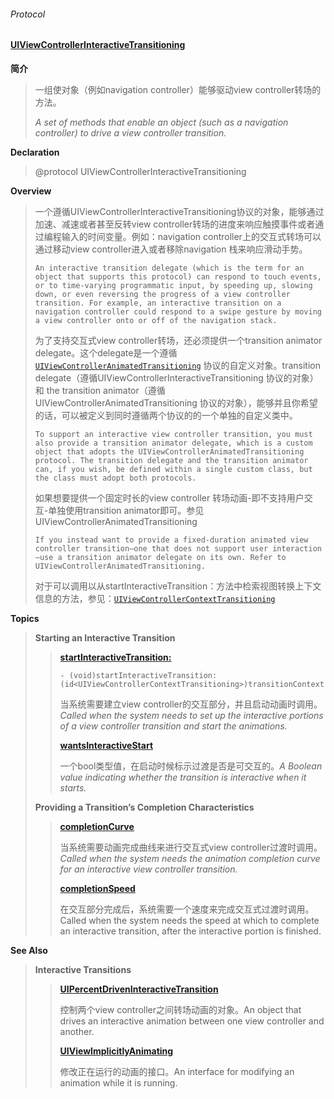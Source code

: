 ###### Protocol

#### [UIViewControllerInteractiveTransitioning](https://developer.apple.com/documentation/uikit/uiviewcontrollerinteractivetransitioning?language=objc)

**简介**

> 一组使对象（例如navigation controller）能够驱动view controller转场的方法。
>
> _A set of methods that enable an object \(such as a navigation controller\) to drive a view controller transition._

**Declaration**

> @protocol UIViewControllerInteractiveTransitioning

**Overview**

> 一个遵循UIViewControllerInteractiveTransitioning协议的对象，能够通过加速、减速或者甚至反转view controller转场的进度来响应触摸事件或者通过编程输入的时间变量。例如：navigation controller上的交互式转场可以通过移动view controller进入或者移除navigation 栈来响应滑动手势。
>
> ```
> An interactive transition delegate (which is the term for an object that supports this protocol) can respond to touch events, or to time-varying programmatic input, by speeding up, slowing down, or even reversing the progress of a view controller transition. For example, an interactive transition on a navigation controller could respond to a swipe gesture by moving a view controller onto or off of the navigation stack.
> ```
>
> 为了支持交互式view controller转场，还必须提供一个transition animator delegate。这个delegate是一个遵循[`UIViewControllerAnimatedTransitioning`](https://developer.apple.com/documentation/uikit/uiviewcontrolleranimatedtransitioning?language=objc) 协议的自定义对象。transition delegate（遵循UIViewControllerInteractiveTransitioning 协议的对象） 和 the transition animator（遵循UIViewControllerAnimatedTransitioning 协议的对象），能够并且你希望的话，可以被定义到同时遵循两个协议的的一个单独的自定义类中。
>
> ```
> To support an interactive view controller transition, you must also provide a transition animator delegate, which is a custom object that adopts the UIViewControllerAnimatedTransitioning protocol. The transition delegate and the transition animator can, if you wish, be defined within a single custom class, but the class must adopt both protocols.
> ```
>
> 如果想要提供一个固定时长的view controller 转场动画-即不支持用户交互-单独使用transition animator即可。参见UIViewControllerAnimatedTransitioning
>
> ```
> If you instead want to provide a fixed-duration animated view controller transition—one that does not support user interaction—use a transition animator delegate on its own. Refer to UIViewControllerAnimatedTransitioning.
> ```
>
> 对于可以调用以从startInteractiveTransition：方法中检索视图转换上下文信息的方法，参见：[`UIViewControllerContextTransitioning`](https://developer.apple.com/documentation/uikit/uiviewcontrollercontexttransitioning?language=objc)

**Topics**

> **Starting an Interactive Transition**
>
> > [**startInteractiveTransition:**](https://developer.apple.com/documentation/uikit/uiviewcontrollerinteractivetransitioning/1622028-startinteractivetransition?language=objc)
> >
> > ```
> > - (void)startInteractiveTransition:(id<UIViewControllerContextTransitioning>)transitionContext;
> > ```
> >
> > 当系统需要建立view controller的交互部分，并且启动动画时调用。_Called when the system needs to set up the interactive portions of a view controller transition and start the animations._
> >
> > [**wantsInteractiveStart**](https://developer.apple.com/documentation/uikit/uiviewcontrollerinteractivetransitioning/1829433-wantsinteractivestart?language=objc)
> >
> > 一个bool类型值，在启动时候标示过渡是否是可交互的。_A Boolean value indicating whether the transition is interactive when it starts._
>
> **Providing a Transition’s Completion Characteristics**
>
> > [**completionCurve**](https://developer.apple.com/documentation/uikit/uiviewcontrollerinteractivetransitioning/1622027-completioncurve?language=objc)
> >
> > 当系统需要动画完成曲线来进行交互式view controller过渡时调用。_Called when the system needs the animation completion curve for an interactive view controller transition._
> >
> > [**completionSpeed**](https://developer.apple.com/documentation/uikit/uiviewcontrollerinteractivetransitioning/1622031-completionspeed?language=objc)
> >
> > 在交互部分完成后，系统需要一个速度来完成交互式过渡时调用。Called when the system needs the speed at which to complete an interactive transition, after the interactive portion is finished.

**See Also**

> **Interactive Transitions**
>
> > [**UIPercentDrivenInteractiveTransition**](https://developer.apple.com/documentation/uikit/uipercentdriveninteractivetransition?language=objc)
> >
> > 控制两个view controller之间转场动画的对象。An object that drives an interactive animation between one view controller and another.
> >
> > [**UIViewImplicitlyAnimating**](https://developer.apple.com/documentation/uikit/uiviewimplicitlyanimating?language=objc)
> >
> > 修改正在运行的动画的接口。An interface for modifying an animation while it is running.[  ](https://developer.apple.com/documentation/uikit/uipercentdriveninteractivetransition?language=objc)



